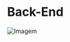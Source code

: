 # Back-End
![Imagem](https://www.bing.com/images/search?view=detailV2&ccid=xZhs%2f3Le&id=F782A55265B1F3D4A174CE9870816AEE59434E09&thid=OIP.xZhs_3LedCM5I5_z7HY3_AHaEK&mediaurl=https%3a%2f%2fs2.glbimg.com%2fLP9LQ3cDx3iJbRpOGRVPfowXywI%3d%2f0x0%3a976x549%2f984x0%2fsmart%2ffilters%3astrip_icc()%2fi.s3.glbimg.com%2fv1%2fAUTH_59edd422c0c84a879bd37670ae4f538a%2finternal_photos%2fbs%2f2018%2fi%2f5%2fkFlPZrS0Kb1CUGtviIzg%2f1-albatroz.jpg&cdnurl=https%3a%2f%2fth.bing.com%2fth%2fid%2fR.c5986cff72de742339239ff3ec7637fc%3frik%3dCU5DWe5qgXCYzg%26pid%3dImgRaw%26r%3d0&exph=554&expw=984&q=albatroz&simid=608023269310337532&FORM=IRPRST&ck=151FC2B0B628A03B42BB250FF60B0A8A&selectedIndex=84)
